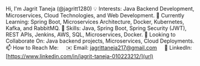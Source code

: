  Hi, I'm Jagrit Taneja (@jagritt1280)
💡 Interests: Java Backend Development, Microservices, Cloud Technologies, and Web Development.
🌱 Currently Learning: Spring Boot, Microservices Architecture, Docker, Kubernetes, Kafka, and RabbitMQ.
🚀 Skills: Java, Spring Boot, Spring Security (JWT), REST APIs, Jenkins, AWS, SQL, Microservices, Docker.
🤝 Looking to Collaborate On: Java backend projects, Microservices, Cloud Deployments.
📫 How to Reach Me:
    ✉️ Email: jagrittaneja217@gmail.com
    💼 LinkedIn: [https://www.linkedin.com/in/jagrit-taneja-010223212/](url)
<!---
jagritt1280/jagritt1280 is a ✨ special ✨ repository because its `README.md` (this file) appears on your GitHub profile.
You can click the Preview link to take a look at your changes.
--->
